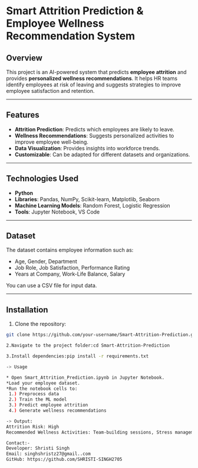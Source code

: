 # Smart Attrition Prediction & Employee Wellness Recommendation System

## Overview
This project is an AI-powered system that predicts **employee attrition** and provides **personalized wellness recommendations**. It helps HR teams identify employees at risk of leaving and suggests strategies to improve employee satisfaction and retention.

---

## Features
- **Attrition Prediction**: Predicts which employees are likely to leave.
- **Wellness Recommendations**: Suggests personalized activities to improve employee well-being.
- **Data Visualization**: Provides insights into workforce trends.
- **Customizable**: Can be adapted for different datasets and organizations.

---

## Technologies Used
- **Python**  
- **Libraries**: Pandas, NumPy, Scikit-learn, Matplotlib, Seaborn  
- **Machine Learning Models**: Random Forest, Logistic Regression  
- **Tools**: Jupyter Notebook, VS Code  

---

## Dataset
The dataset contains employee information such as:
- Age, Gender, Department  
- Job Role, Job Satisfaction, Performance Rating  
- Years at Company, Work-Life Balance, Salary  

You can use a CSV file for input data.

---

## Installation
1. Clone the repository:  
```bash
git clone https://github.com/your-username/Smart-Attrition-Prediction.git

2.Navigate to the project folder:cd Smart-Attrition-Prediction

3.Install dependencies:pip install -r requirements.txt

-> Usage

* Open Smart_Attrition_Prediction.ipynb in Jupyter Notebook.
*Load your employee dataset.
*Run the notebook cells to:  
 1.) Preprocess data
 2.) Train the ML model
 3.) Predict employee attrition
 4.) Generate wellness recommendations

-> Output:
Attrition Risk: High
Recommended Wellness Activities: Team-building sessions, Stress management workshops, Flexible working hours

Contact:-
Developer: Shristi Singh
Email: singhshristz27@gmail..com
GitHub: https://github.com/SHRISTI-SINGH2705
